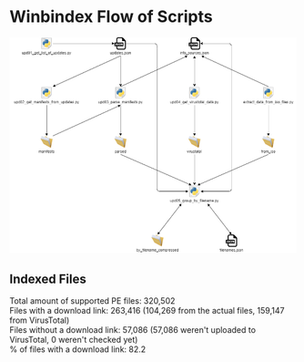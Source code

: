 # Winbindex Flow of Scripts

![winbindex-scripts-flow.png](winbindex-scripts-flow.png)

## Indexed Files

<!--FileStats-->
Total amount of supported PE files: 320,502  
Files with a download link: 263,416 (104,269 from the actual files, 159,147 from VirusTotal)  
Files without a download link: 57,086 (57,086 weren't uploaded to VirusTotal, 0 weren't checked yet)  
% of files with a download link: 82.2  
<!--/FileStats-->
